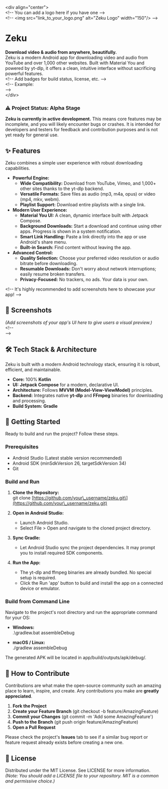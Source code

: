 \<div align="center"\>  
\<\!-- You can add a logo here if you have one \--\>  
\<\!-- \<img src="link\_to\_your\_logo.png" alt="Zeku Logo" width="150"/\> \--\>

# **Zeku**

**Download video & audio from anywhere, beautifully.**  
Zeku is a modern Android app for downloading video and audio from YouTube and over 1,000 other websites. Built with Material You and powered by yt-dlp, it offers a clean, intuitive interface without sacrificing powerful features.  
\<\!-- Add badges for build status, license, etc. \--\>  
\<\!-- Example:  
\--\>  
\</div\>

### **⚠️ Project Status: Alpha Stage**

**Zeku is currently in active development.** This means core features may be incomplete, and you will likely encounter bugs or crashes. It is intended for developers and testers for feedback and contribution purposes and is not yet ready for general use.

## **✨ Features**

Zeku combines a simple user experience with robust downloading capabilities.

* **Powerful Engine:**
    * **Wide Compatibility:** Download from YouTube, Vimeo, and 1,000+ other sites thanks to the yt-dlp backend.
    * **Versatile Formats:** Save files as audio (mp3, m4a, opus) or video (mp4, mkv, webm).
    * **Playlist Support:** Download entire playlists with a single link.
* **Modern User Experience:**
    * **Material You UI:** A clean, dynamic interface built with Jetpack Compose.
    * **Background Downloads:** Start a download and continue using other apps. Progress is shown in a system notification.
    * **Smart Link Handling:** Paste a link directly into the app or use Android's share menu.
    * **Built-in Search:** Find content without leaving the app.
* **Advanced Control:**
    * **Quality Selection:** Choose your preferred video resolution or audio bitrate before downloading.
    * **Resumable Downloads:** Don't worry about network interruptions; easily resume broken transfers.
    * **Privacy-Focused:** No trackers, no ads. Your data is your own.

\<\!-- It's highly recommended to add screenshots here to showcase your app\! \--\>

## **📸 Screenshots**

*(Add screenshots of your app's UI here to give users a visual preview.)*  
\<\!--  
\--\>

## **🛠️ Tech Stack & Architecture**

Zeku is built with a modern Android technology stack, ensuring it is robust, efficient, and maintainable.

* **Core:** 100% **Kotlin**
* **UI:** **Jetpack Compose** for a modern, declarative UI.
* **Architecture:** Follows **MVVM (Model-View-ViewModel)** principles.
* **Backend:** Integrates native **yt-dlp** and **FFmpeg** binaries for downloading and processing.
* **Build System:** **Gradle**

## **🚀 Getting Started**

Ready to build and run the project? Follow these steps.

### **Prerequisites**

* Android Studio (Latest stable version recommended)
* Android SDK (minSdkVersion 26, targetSdkVersion 34\)
* Git

### **Build and Run**

1. **Clone the Repository:**  
   git clone \[https://github.com/your\_username/zeku.git\](https://github.com/your\_username/zeku.git)

2. **Open in Android Studio:**
    * Launch Android Studio.
    * Select File \> Open and navigate to the cloned project directory.
3. **Sync Gradle:**
    * Let Android Studio sync the project dependencies. It may prompt you to install required SDK components.
4. **Run the App:**
    * The yt-dlp and ffmpeg binaries are already bundled. No special setup is required.
    * Click the Run 'app' button to build and install the app on a connected device or emulator.

### **Build from Command Line**

Navigate to the project's root directory and run the appropriate command for your OS:

* **Windows:**  
  .\\gradlew.bat assembleDebug

* **macOS / Linux:**  
  ./gradlew assembleDebug

The generated APK will be located in app/build/outputs/apk/debug/.

## **🤝 How to Contribute**

Contributions are what make the open-source community such an amazing place to learn, inspire, and create. Any contributions you make are **greatly appreciated**.

1. **Fork the Project**
2. **Create your Feature Branch** (git checkout \-b feature/AmazingFeature)
3. **Commit your Changes** (git commit \-m 'Add some AmazingFeature')
4. **Push to the Branch** (git push origin feature/AmazingFeature)
5. **Open a Pull Request**

Please check the project's **Issues** tab to see if a similar bug report or feature request already exists before creating a new one.

## **📜 License**

Distributed under the MIT License. See LICENSE for more information.  
*(Note: You should add a LICENSE file to your repository. MIT is a common and permissive choice.)*
